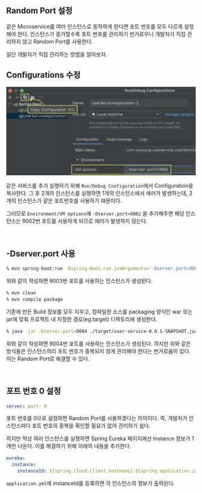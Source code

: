 ## Random Port 설정

같은 Microservice를 여러 인스턴스로 동작하게 한다면 포트 번호를 모두 다르게 설정해야 한다. 
인스턴스가 증가할수록 포트 번호를 관리하기 번거로우니 개발자가 직접 관리하지 않고 Random Port를 사용한다.

일단 개발자가 직접 관리하는 방법을 알아보자.
<br>

## Configurations 수정

![](/spring/img/copy_configuration.png)

같은 서비스를 추가 실행하기 위해 ```Run/Debug Configuration```에서 Configuration을 복사한다.
그 후 2개의 인스턴스를 실행하면 1개의 인스턴스에서 에러가 발생하는데, 2개의 인스턴스가 같은 포트번호를 사용하기 때문이다.

그러므로 ```Environment/VM options```에 ```-Dserver.port=9002``` 을 추가해주면 해당 인스턴스는 9002번 포트를 사용하게 되므로 에러가 발생하지 않는다.

<br>

## -Dserver.port 사용

```bash
% mvn spring-boot:run -Dspring-boot.run.jvmArguments='-Dserver.port=9003'
```
위와 같이 작성하면 9003번 포트를 사용하는 인스턴스가 생성된다.
<br>

```bash
% mvn clean
% mvn compile package
```
기존에 만든 Build 정보를 모두 지우고, 컴파일한 소스를 packaging 양식인 war 또는 jar에 맞춰 프로젝트 내 지정한 경로(eg.target) 디렉토리에 생성한다.

```bash
% java -jar -Dserver.port=9004 ./target/user-service-0.0.1-SNAPSHOT.jar
```
위와 같이 작성하면 9004번 포트를 사용하는 인스턴스가 생성된다. 하지만 위와 같은 방식들은 인스턴스끼리 포트 번호가 중복되지 않게 관리해야 한다는 번거로움이 있다. 이는 Random Port로 해결할 수 있다.

<br>

## 포트 번호 0 설정

```yml
server: port: 0
```
포트 번호를 0으로 설정하면 Random Port를 사용하겠다는 의미이다.
즉, 개발자가 인스턴스마다 포트 번호의 중복을 확인할 필요가 없어 관리하기 쉽다.

하지만 막상 여러 인스턴스를 실행하면 Spring Eureka 페이지에선 Instance 정보가 1개만 나온다.
이를 해결하기 위해 아래의 내용을 추가한다.

```yml
eureka:
  instance:
    instanceId: ${spring.cloud.client.hostname}:${spring.application.instance_id:${random.value}}
```

```application.yml```에 instanceId를 등록하면 각 인스턴스의 정보가 출력된다.